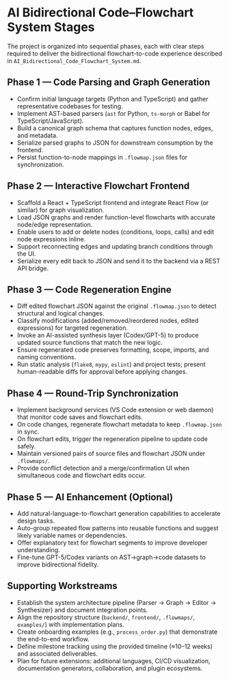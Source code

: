 # AI Bidirectional Code–Flowchart System Stages

The project is organized into sequential phases, each with clear steps required to deliver the bidirectional flowchart-to-code experience described in `AI_Bidirectional_Code_Flowchart_System.md`.

## Phase 1 — Code Parsing and Graph Generation
- Confirm initial language targets (Python and TypeScript) and gather representative codebases for testing.
- Implement AST-based parsers (`ast` for Python, `ts-morph` or Babel for TypeScript/JavaScript).
- Build a canonical graph schema that captures function nodes, edges, and metadata.
- Serialize parsed graphs to JSON for downstream consumption by the frontend.
- Persist function-to-node mappings in `.flowmap.json` files for synchronization.

## Phase 2 — Interactive Flowchart Frontend
- Scaffold a React + TypeScript frontend and integrate React Flow (or similar) for graph visualization.
- Load JSON graphs and render function-level flowcharts with accurate node/edge representation.
- Enable users to add or delete nodes (conditions, loops, calls) and edit node expressions inline.
- Support reconnecting edges and updating branch conditions through the UI.
- Serialize every edit back to JSON and send it to the backend via a REST API bridge.

## Phase 3 — Code Regeneration Engine
- Diff edited flowchart JSON against the original `.flowmap.json` to detect structural and logical changes.
- Classify modifications (added/removed/reordered nodes, edited expressions) for targeted regeneration.
- Invoke an AI-assisted synthesis layer (Codex/GPT-5) to produce updated source functions that match the new logic.
- Ensure regenerated code preserves formatting, scope, imports, and naming conventions.
- Run static analysis (`flake8`, `mypy`, `eslint`) and project tests; present human-readable diffs for approval before applying changes.

## Phase 4 — Round-Trip Synchronization
- Implement background services (VS Code extension or web daemon) that monitor code saves and flowchart edits.
- On code changes, regenerate flowchart metadata to keep `.flowmap.json` in sync.
- On flowchart edits, trigger the regeneration pipeline to update code safely.
- Maintain versioned pairs of source files and flowchart JSON under `.flowmaps/`.
- Provide conflict detection and a merge/confirmation UI when simultaneous code and flowchart edits occur.

## Phase 5 — AI Enhancement (Optional)
- Add natural-language-to-flowchart generation capabilities to accelerate design tasks.
- Auto-group repeated flow patterns into reusable functions and suggest likely variable names or dependencies.
- Offer explanatory text for flowchart segments to improve developer understanding.
- Fine-tune GPT-5/Codex variants on AST→graph→code datasets to improve bidirectional fidelity.

## Supporting Workstreams
- Establish the system architecture pipeline (Parser → Graph → Editor → Synthesizer) and document integration points.
- Align the repository structure (`backend/`, `frontend/`, `.flowmaps/`, `examples/`) with implementation plans.
- Create onboarding examples (e.g., `process_order.py`) that demonstrate the end-to-end workflow.
- Define milestone tracking using the provided timeline (≈10–12 weeks) and associated deliverables.
- Plan for future extensions: additional languages, CI/CD visualization, documentation generators, collaboration, and plugin ecosystems.
